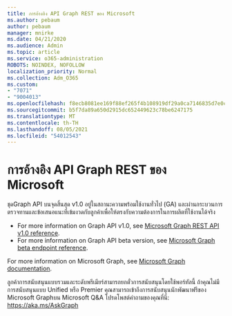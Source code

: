 ```yaml
---
title: การอ้างอิง API Graph REST ของ Microsoft
ms.author: pebaum
author: pebaum
manager: mnirke
ms.date: 04/21/2020
ms.audience: Admin
ms.topic: article
ms.service: o365-administration
ROBOTS: NOINDEX, NOFOLLOW
localization_priority: Normal
ms.collection: Adm_O365
ms.custom:
- "7071"
- "9004013"
ms.openlocfilehash: f8ecb8081ee169f88ef265f4b108919df29a0ca7146835d7e0c4e85793082136
ms.sourcegitcommit: b5f7da89a650d2915dc652449623c78be6247175
ms.translationtype: MT
ms.contentlocale: th-TH
ms.lasthandoff: 08/05/2021
ms.locfileid: "54012543"
---
```

# <a name="microsoft-graph-rest-api-reference"></a>การอ้างอิง API Graph REST ของ Microsoft

ชุดGraph API บนจุดสิ้นสุด v1.0 อยู่ในสถานะความพร้อมใช้งานทั่วไป (GA) และผ่านกระบวนการตรวจทานและข้อเสนอแนะที่เข้มงวดกับลูกค้าเพื่อให้ตรงกับความต้องการในการผลิตที่ใช้งานได้จริง

- For more information on Graph API v1.0, see [Microsoft Graph REST API v1.0 reference](https://docs.microsoft.com/graph/api/overview?toc=.%2Fref%2Ftoc.json&view=graph-rest-1.0&preserve-view=true). 
- For more information on Graph API beta version, see [Microsoft Graph beta endpoint reference](https://docs.microsoft.com/graph/api/overview?toc=.%2Fref%2Ftoc.json&view=graph-rest-beta&preserve-view=true).

For more information on Microsoft Graph, see [Microsoft Graph documentation](https://docs.microsoft.com/graph/).

ลูกค้าการสนับสนุนแบบรวมและระดับพรีเมียร์สามารถยกตั๋วการสนับสนุนโดยใช้พอร์ทัลนี้ ถ้าคุณไม่มีการสนับสนุนแบบ Unified หรือ Premier คุณสามารถเข้าถึงการสนับสนุนนักพัฒนาฟรีของ Microsoft Graphบน Microsoft Q&A โปรดโพสต์คําถามของคุณที่นี่: https://aka.ms/AskGraph
